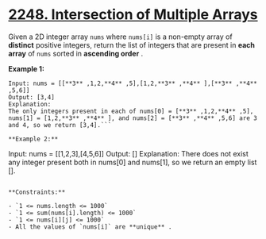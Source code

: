 # [2248. Intersection of Multiple Arrays](https://leetcode.com/problems/intersection-of-multiple-arrays/description/)

Given a 2D integer array `nums` where `nums[i]` is a non-empty array of **distinct**  positive integers, return the list of integers that are present in **each array**  of `nums` sorted in **ascending order** .

**Example 1:** 

```
Input: nums = [[**3** ,1,2,**4** ,5],[1,2,**3** ,**4** ],[**3** ,**4** ,5,6]]
Output: [3,4]
Explanation: 
The only integers present in each of nums[0] = [**3** ,1,2,**4** ,5], nums[1] = [1,2,**3** ,**4** ], and nums[2] = [**3** ,**4** ,5,6] are 3 and 4, so we return [3,4].```

**Example 2:** 

```
Input: nums = [[1,2,3],[4,5,6]]
Output: []
Explanation: 
There does not exist any integer present both in nums[0] and nums[1], so we return an empty list [].
```

**Constraints:** 

- `1 <= nums.length <= 1000`
- `1 <= sum(nums[i].length) <= 1000`
- `1 <= nums[i][j] <= 1000`
- All the values of `nums[i]` are **unique** .
